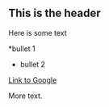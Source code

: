 ## This is the header
Here is some text

*bullet 1
* bullet 2

[Link to Google](http://www.google.com)

More text.

